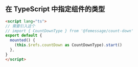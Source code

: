 ## 在 TypeScript 中指定组件的类型

```html
<script lang="ts">
// 需要引入这个
// import { CountDownType } from '@femessage/count-down'
export default {
  mounted() {
    (this.$refs.countDown as CountDownType).start()
  },
}
</script>
```

